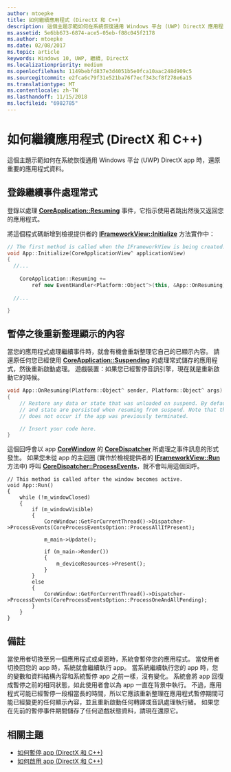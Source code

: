 ```yaml
---
author: mtoepke
title: 如何繼續應用程式 (DirectX 和 C++)
description: 這個主題示範如何在系統恢復通用 Windows 平台 (UWP) DirectX 應用程式時，還原重要的應用程式資料。
ms.assetid: 5e6bb673-6874-ace5-05eb-f88c045f2178
ms.author: mtoepke
ms.date: 02/08/2017
ms.topic: article
keywords: Windows 10, UWP, 繼續, DirectX
ms.localizationpriority: medium
ms.openlocfilehash: 1149bebfd837e3d4051b5e0fca10aac248d909c5
ms.sourcegitcommit: e2fca6c79f31e521ba76f7ecf343cf8f278e6a15
ms.translationtype: MT
ms.contentlocale: zh-TW
ms.lasthandoff: 11/15/2018
ms.locfileid: "6982785"
---
```

# <a name="how-to-resume-an-app-directx-and-c"></a>如何繼續應用程式 (DirectX 和 C++)



這個主題示範如何在系統恢復通用 Windows 平台 (UWP) DirectX app 時，還原重要的應用程式資料。

## <a name="register-the-resuming-event-handler"></a>登錄繼續事件處理常式


登錄以處理 [**CoreApplication::Resuming**](https://msdn.microsoft.com/library/windows/apps/br205859) 事件，它指示使用者跳出然後又返回您的應用程式。

將這個程式碼新增到檢視提供者的 [**IFrameworkView::Initialize**](https://msdn.microsoft.com/library/windows/apps/hh700495) 方法實作中：

```cpp
// The first method is called when the IFrameworkView is being created.
void App::Initialize(CoreApplicationView^ applicationView)
{
  //...
  
    CoreApplication::Resuming +=
        ref new EventHandler<Platform::Object^>(this, &App::OnResuming);
    
  //...

}
```

## <a name="refresh-displayed-content-after-suspension"></a>暫停之後重新整理顯示的內容


當您的應用程式處理繼續事件時，就會有機會重新整理它自己的已顯示內容。 請還原任何您已經使用 [**CoreApplication::Suspending**](https://msdn.microsoft.com/library/windows/apps/br205860) 的處理常式儲存的應用程式，然後重新啟動處理。 遊戲裝置：如果您已經暫停音訊引擎，現在就是重新啟動它的時候。

```cpp
void App::OnResuming(Platform::Object^ sender, Platform::Object^ args)
{
    // Restore any data or state that was unloaded on suspend. By default, data
    // and state are persisted when resuming from suspend. Note that this event
    // does not occur if the app was previously terminated.

    // Insert your code here.
}
```

這個回呼會以 app [**CoreWindow**](https://msdn.microsoft.com/library/windows/apps/br208225) 的 [**CoreDispatcher**](https://msdn.microsoft.com/library/windows/apps/br208211) 所處理之事件訊息的形式發生。 如果您未從 app 的主迴圈 (實作於檢視提供者的 [**IFrameworkView::Run**](https://msdn.microsoft.com/library/windows/apps/hh700505) 方法中) 呼叫 [**CoreDispatcher::ProcessEvents**](https://msdn.microsoft.com/library/windows/apps/br208215)，就不會叫用這個回呼。

``` syntax
// This method is called after the window becomes active.
void App::Run()
{
    while (!m_windowClosed)
    {
        if (m_windowVisible)
        {
            CoreWindow::GetForCurrentThread()->Dispatcher->ProcessEvents(CoreProcessEventsOption::ProcessAllIfPresent);

            m_main->Update();

            if (m_main->Render())
            {
                m_deviceResources->Present();
            }
        }
        else
        {
            CoreWindow::GetForCurrentThread()->Dispatcher->ProcessEvents(CoreProcessEventsOption::ProcessOneAndAllPending);
        }
    }
}
```

## <a name="remarks"></a>備註


當使用者切換至另一個應用程式或桌面時，系統會暫停您的應用程式。 當使用者切換回您的 app 時，系統就會繼續執行 app。 當系統繼續執行您的 app 時，您的變數和資料結構內容和系統暫停 app 之前一樣，沒有變化。 系統會將 app 回復成暫停之前的相同狀態，如此使用者會以為 app 一直在背景中執行。 不過，應用程式可能已經暫停一段相當長的時間，所以它應該重新整理在應用程式暫停期間可能已經變更的任何顯示內容，並且重新啟動任何轉譯或音訊處理執行緒。 如果您在先前的暫停事件期間儲存了任何遊戲狀態資料，請現在還原它。

## <a name="related-topics"></a>相關主題

* [如何暫停 app (DirectX 和 C++)](how-to-suspend-an-app-directx-and-cpp.md)
* [如何啟用 app (DirectX 和 C++)](how-to-activate-an-app-directx-and-cpp.md)

 

 




